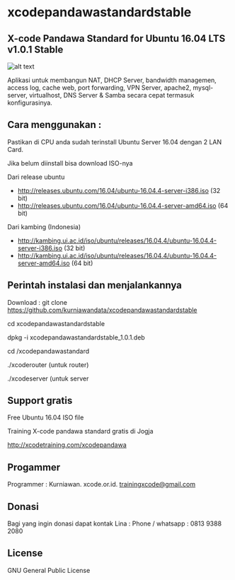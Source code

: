 # xcodepandawastandardstable

X-code Pandawa Standard for Ubuntu 16.04 LTS v1.0.1 Stable
------------------------------------------

![alt text](http://xcode.or.id/04_small-logo.png)

Aplikasi untuk membangun NAT, DHCP Server, bandwidth managemen, access log, cache web, port forwarding, VPN Server, apache2, mysql-server, virtualhost, DNS Server & Samba secara cepat termasuk konfigurasinya. 

Cara menggunakan :
------------------

Pastikan di CPU anda sudah terinstall Ubuntu Server 16.04 dengan 2 LAN Card.

Jika belum diinstall bisa download ISO-nya 

Dari release ubuntu
- http://releases.ubuntu.com/16.04/ubuntu-16.04.4-server-i386.iso (32 bit)
- http://releases.ubuntu.com/16.04/ubuntu-16.04.4-server-amd64.iso (64 bit)

Dari kambing (Indonesia)
- http://kambing.ui.ac.id/iso/ubuntu/releases/16.04.4/ubuntu-16.04.4-server-i386.iso (32 bit)
- http://kambing.ui.ac.id/iso/ubuntu/releases/16.04.4/ubuntu-16.04.4-server-amd64.iso (64 bit)

Perintah instalasi dan menjalankannya
-------------------------------------

Download : git clone https://github.com/kurniawandata/xcodepandawastandardstable

cd xcodepandawastandardstable

dpkg -i xcodepandawastandardstable_1.0.1.deb

cd /xcodepandawastandard

./xcoderouter (untuk router)

./xcodeserver (untuk server

Support gratis
--------------

Free Ubuntu 16.04 ISO file

Training X-code pandawa standard gratis di Jogja 

http://xcodetraining.com/xcodepandawa 

Progammer 
---------

Programmer : Kurniawan. xcode.or.id. trainingxcode@gmail.com

Donasi
------ 

Bagi yang ingin donasi dapat kontak Lina : Phone / whatsapp : 0813 9388 2080 

License
------- 

GNU General Public License 
